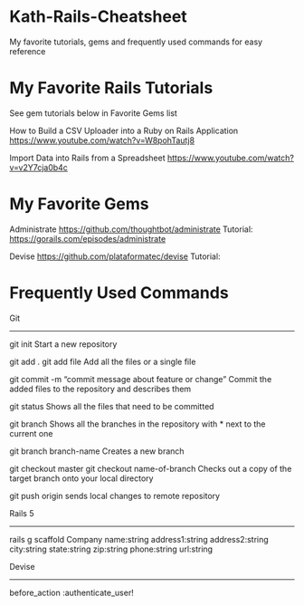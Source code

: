 # Kath-Rails-Cheatsheet
My favorite tutorials, gems and frequently used commands for easy reference


# My Favorite Rails Tutorials

See gem tutorials below in Favorite Gems list

How to Build a CSV Uploader into a Ruby on Rails Application
https://www.youtube.com/watch?v=W8pohTautj8

Import Data into Rails from a Spreadsheet
https://www.youtube.com/watch?v=v2Y7cja0b4c



# My Favorite Gems

Administrate
https://github.com/thoughtbot/administrate
Tutorial: https://gorails.com/episodes/administrate

Devise
https://github.com/plataformatec/devise
Tutorial: 




# Frequently Used Commands


Git
______________

git init
Start a new repository

git add .
git add file
Add all the files or a single file

git commit -m “commit message about feature or change”
Commit the added files to the repository and describes them

git status
Shows all the files that need to be committed

git branch
Shows all the branches in the repository with * next to the current one

git branch branch-name
Creates a new branch

git checkout master
git checkout name-of-branch
Checks out a copy of the target branch onto your local directory
 
git push origin 
sends local changes to remote repository


Rails 5
______________

rails g scaffold Company name:string address1:string address2:string city:string state:string zip:string phone:string url:string



Devise
______________

before_action :authenticate_user!
